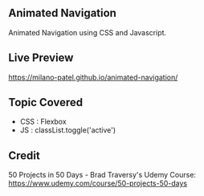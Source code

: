 ## Animated Navigation

Animated Navigation using CSS and Javascript.

## Live Preview

https://milano-patel.github.io/animated-navigation/

## Topic Covered

- CSS : Flexbox
- JS : classList.toggle('active')

## Credit

50 Projects in 50 Days - Brad Traversy's Udemy Course: https://www.udemy.com/course/50-projects-50-days
